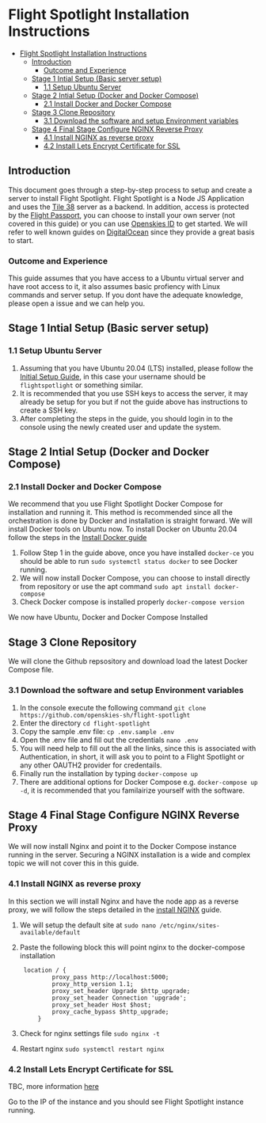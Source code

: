 # Flight Spotlight Installation Instructions

- [Flight Spotlight Installation Instructions](#flight-spotlight-installation-instructions)
  - [Introduction](#introduction)
    - [Outcome and Experience](#outcome-and-experience)
  - [Stage 1 Intial Setup (Basic server setup)](#stage-1-intial-setup-basic-server-setup)
    - [1.1 Setup Ubuntu Server](#11-setup-ubuntu-server)
  - [Stage 2 Intial Setup (Docker and Docker Compose)](#stage-2-intial-setup-docker-and-docker-compose)
    - [2.1 Install Docker and Docker Compose](#21-install-docker-and-docker-compose)
  - [Stage 3 Clone Repository](#stage-3-clone-repository)
    - [3.1 Download the software and setup Environment variables](#31-download-the-software-and-setup-environment-variables)
  - [Stage 4 Final Stage Configure NGINX Reverse Proxy](#stage-4-final-stage-configure-nginx-reverse-proxy)
    - [4.1 Install NGINX as reverse proxy](#41-install-nginx-as-reverse-proxy)
    - [4.2 Install Lets Encrypt Certificate for SSL](#42-install-lets-encrypt-certificate-for-ssl)

## Introduction

This document goes through a step-by-step process to setup and create a server to install Flight Spotlight. Flight Spotlight is a Node JS Application and uses the [Tile 38](https://www.tile38.com) server as a backend. In addition, access is protected by the [Flight Passport](https://github.com/openskies-sh/flight_passport), you can choose to install your own server (not covered in this guide) or you can use [Openskies ID](https://id.openskies.sh) to get started. We will refer to well known guides on [DigitalOcean](https://www.digitalocean.com/) since they provide a great basis to start.

### Outcome and Experience

This guide assumes that you have access to a Ubuntu virtual server and have root access to it, it also assumes basic profiency with Linux commands and server setup. If you dont have the adequate knowledge, please open a issue and we can help you.

## Stage 1 Intial Setup (Basic server setup)

### 1.1 Setup Ubuntu Server  

1. Assuming that you have Ubuntu 20.04 (LTS) installed, please follow the [Initial Setup Guide](https://www.digitalocean.com/community/tutorials/initial-server-setup-with-ubuntu-20-04), in this case your username should be `flightspotlight` or something similar.
2. It is recommended that you use SSH keys to access the server, it may already be setup for you but if not the guide above has instructions to create a SSH key.
3. After completing the steps in the guide, you should login in to the console using the newly created user and update the system.

## Stage 2 Intial Setup (Docker and Docker Compose)

### 2.1 Install Docker and Docker Compose

We recommend that you use Flight Spotlight Docker Compose for installation and running it. This method is recommended since all the orchestration is done by Docker and installation is straight forward. We will install Docker tools on Ubuntu now. To install Docker on Ubuntu 20.04 follow the steps in the [Install Docker guide](https://www.digitalocean.com/community/tutorials/how-to-install-and-use-docker-on-ubuntu-20-04)

1. Follow Step 1 in the guide above, once you have installed `docker-ce` you should be able to run `sudo systemctl status docker` to see Docker running.
2. We will now install Docker Compose, you can choose to install directly from repository or use the apt command `sudo apt install docker-compose`
3. Check Docker compose is installed properly `docker-compose version`

We now have Ubuntu, Docker and Docker Compose Installed

## Stage 3 Clone Repository

We will clone the Github repsository and download load the latest Docker Compose file.

### 3.1 Download the software and setup Environment variables

1. In the console execute the following command `git clone https://github.com/openskies-sh/flight-spotlight`
2. Enter the directory `cd flight-spotlight`
3. Copy the sample .env file: `cp .env.sample .env`
4. Open the .env file and fill out the credentials `nano .env`
5. You will need help to fill out the all the links, since this is associated with Authentication, in short, it will ask you to point to a Flight Spotlight or any other OAUTH2 provider for credentails.
6. Finally run the installation by typing `docker-compose up`
7. There are additional options for Docker Compose e.g. `docker-compose up -d`, it is recommended that you familairize yourself with the software.

## Stage 4 Final Stage Configure NGINX Reverse Proxy

We will now install Nginx and point it to the Docker Compose instance running in the server. Securing a NGINX installation is a wide and complex topic we will not cover this in this guide.

### 4.1 Install NGINX as reverse proxy

In this section we will install Nginx and have the node app as a reverse proxy, we will follow the steps detailed in the [install NGINX](https://www.digitalocean.com/community/tutorials/how-to-install-nginx-on-ubuntu-20-04) guide.

1. We will setup the default site at `sudo nano /etc/nginx/sites-available/default`
2. Paste the following block this will point nginx to the docker-compose installation
   
   ```
    location / {
            proxy_pass http://localhost:5000;
            proxy_http_version 1.1;
            proxy_set_header Upgrade $http_upgrade;
            proxy_set_header Connection 'upgrade';
            proxy_set_header Host $host;
            proxy_cache_bypass $http_upgrade;
        }

   ```
3. Check for nginx settings file `sudo nginx -t`
4. Restart nginx `sudo systemctl restart nginx`

### 4.2 Install Lets Encrypt Certificate for SSL 

TBC, more information [here](https://www.digitalocean.com/community/tutorials/how-to-secure-nginx-with-let-s-encrypt-on-ubuntu-20-04)

Go to the IP of the instance and you should see Flight Spotlight instance running.